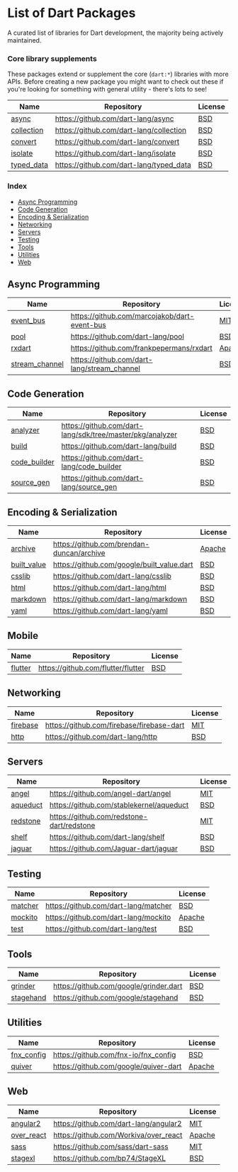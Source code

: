 # List of Dart Packages

A curated list of libraries for Dart development, the majority being actively maintained.

### Core library supplements

These packages extend or supplement the core (`dart:*`) libraries with more APIs.
Before creating a new package you might want to check out these if you're looking
for something with general utility - there's lots to see!

Name | Repository | License
---- | ---------- | ------
[async](https://pub.dartlang.org/packages/async) | https://github.com/dart-lang/async | [BSD](https://github.com/dart-lang/async/blob/master/LICENSE)
[collection](https://pub.dartlang.org/packages/collection) | https://github.com/dart-lang/collection | [BSD](https://github.com/dart-lang/collection/blob/master/LICENSE)
[convert](https://pub.dartlang.org/packages/convert) | https://github.com/dart-lang/convert | [BSD](https://github.com/dart-lang/convert/blob/master/LICENSE)
[isolate](https://pub.dartlang.org/packages/isolate) | https://github.com/dart-lang/isolate | [BSD](https://github.com/dart-lang/isolate/blob/master/LICENSE)
[typed_data](https://pub.dartlang.org/packages/typed_data) | https://github.com/dart-lang/typed_data | [BSD](https://github.com/dart-lang/typed_data/blob/master/LICENSE)

### Index

* [Async Programming](#async)
* [Code Generation](#codegen)
* [Encoding & Serialization](#encoding)
* [Networking](#networking)
* [Servers](#servers)
* [Testing](#testing)
* [Tools](#tools)
* [Utilities](#utilities)
* [Web](#web)

## Async Programming

Name | Repository | License
---- | ---------- | ------
[event_bus](https://pub.dartlang.org/packages/event_bus) | https://github.com/marcojakob/dart-event-bus | [MIT](https://github.com/marcojakob/dart-event-bus/blob/master/LICENSE)
[pool](https://pub.dartlang.org/packages/pool) | https://github.com/dart-lang/pool | [BSD](https://github.com/dart-lang/pool/blob/master/LICENSE)
[rxdart](https://pub.dartlang.org/packages/rxdart) | https://github.com/frankpepermans/rxdart | [Apache](https://github.com/frankpepermans/rxdart/blob/master/LICENSE)
[stream_channel](https://pub.dartlang.org/packages/stream_channel) | https://github.com/dart-lang/stream_channel | [BSD](https://github.com/dart-lang/stream_channel/blob/master/LICENSE)

## Code Generation

Name | Repository | License
---- | ---------- | ------
[analyzer](https://pub.dartlang.org/packages/analyzer) | https://github.com/dart-lang/sdk/tree/master/pkg/analyzer | [BSD](https://github.com/dart-lang/sdk/tree/master/pkg/analyzer/blob/master/LICENSE)
[build](https://pub.dartlang.org/packages/build) | https://github.com/dart-lang/build | [BSD](https://github.com/dart-lang/build/blob/master/LICENSE)
[code_builder](https://pub.dartlang.org/packages/code_builder) | https://github.com/dart-lang/code_builder | [BSD](https://github.com/dart-lang/code_builder/blob/master/LICENSE)
[source_gen](https://pub.dartlang.org/packages/source_gen) | https://github.com/dart-lang/source_gen | [BSD](https://github.com/dart-lang/source_gen/blob/master/LICENSE)

## Encoding & Serialization

Name | Repository | License
---- | ---------- | ------
[archive](https://pub.dartlang.org/packages/archive) | https://github.com/brendan-duncan/archive | [Apache](https://github.com/brendan-duncan/archive/blob/master/LICENSE)
[built_value](https://pub.dartlang.org/packages/built_value) | https://github.com/google/built_value.dart | [BSD](https://github.com/google/built_value.dart/blob/master/LICENSE)
[csslib](https://pub.dartlang.org/packages/csslib) | https://github.com/dart-lang/csslib | [BSD](https://github.com/dart-lang/csslib/blob/master/LICENSE)
[html](https://pub.dartlang.org/packages/css_lib) | https://github.com/dart-lang/html | [BSD](https://github.com/dart-lang/html/blob/master/LICENSE)
[markdown](https://pub.dartlang.org/packages/markdown) | https://github.com/dart-lang/markdown | [BSD](https://github.com/dart-lang/markdown/blob/master/LICENSE)
[yaml](https://pub.dartlang.org/packages/yaml) | https://github.com/dart-lang/yaml | [BSD](https://github.com/dart-lang/yaml/blob/master/LICENSE)

## Mobile

Name | Repository | License
---- | ---------- | ------
[flutter](https://flutter.io) | https://github.com/flutter/flutter | [BSD](https://github.com/flutter/flutter/blob/master/LICENSE)

## Networking

Name | Repository | License
---- | ---------- | ------
[firebase](https://pub.dartlang.org/packages/firebase) | https://github.com/firebase/firebase-dart | [MIT](https://github.com/firebase/firebase-dart/blob/master/LICENSE)
[http](https://pub.dartlang.org/packages/http) | https://github.com/dart-lang/http | [BSD](https://github.com/dart-lang/http/blob/master/LICENSE)

## Servers

Name | Repository | License
---- | ---------- | ------
[angel](https://pub.dartlang.org/packages/angel_common) | https://github.com/angel-dart/angel | [MIT](https://github.com/angel-dart/framework/blob/master/LICENSE)
[aqueduct](https://pub.dartlang.org/packages/aqueduct) | https://github.com/stablekernel/aqueduct | [BSD](https://github.com/stablekernel/aqueduct/blob/master/LICENSE)
[redstone](https://pub.dartlang.org/packages/redstone) | https://github.com/redstone-dart/redstone | [MIT](https://github.com/redstone-dart/redstone)
[shelf](https://pub.dartlang.org/packages/shelf) | https://github.com/dart-lang/shelf | [BSD](https://github.com/dart-lang/shelf/blob/master/LICENSE)
[jaguar](https://pub.dartlang.org/packages/jaguar) | https://github.com/Jaguar-dart/jaguar | [BSD](https://github.com/Jaguar-dart/jaguar/blob/master/LICENSE)

## Testing

Name | Repository | License
---- | ---------- | ------
[matcher](https://pub.dartlang.org/packages/matcher) | https://github.com/dart-lang/matcher | [BSD](https://github.com/dart-lang/matcher/blob/master/LICENSE)
[mockito](https://pub.dartlang.org/packages/mockito) | https://github.com/dart-lang/mockito | [Apache](https://github.com/dart-lang/mockito/blob/master/LICENSE)
[test](https://pub.dartlang.org/packages/test) | https://github.com/dart-lang/test | [BSD](https://github.com/dart-lang/test/blob/master/LICENSE)

## Tools

Name | Repository | License
---- | ---------- | ------
[grinder](https://pub.dartlang.org/packages/grinder) | https://github.com/google/grinder.dart | [BSD](https://github.com/google/grinder.dart/blob/master/LICENSE)
[stagehand](https://pub.dartlang.org/packages/stagehand) | https://github.com/google/stagehand | [BSD](https://github.com/google/stagehand/blob/master/LICENSE)

## Utilities

Name | Repository | License
---- | ---------- | ------
[fnx_config](https://pub.dartlang.org/packages/fnx_config) | https://github.com/fnx-io/fnx_config | [BSD](https://github.com/fnx-io/fnx_config/blob/master/LICENSE)
[quiver](https://pub.dartlang.org/packages/quiver) | https://github.com/google/quiver-dart | [Apache](https://github.com/google/quiver-dart/blob/master/LICENSE)

## Web

Name | Repository | License
---- | ---------- | ------
[angular2](https://pub.dartlang.org/packages/angular2) | https://github.com/dart-lang/angular2 | [MIT](https://github.com/dart-lang/angular2/blob/master/LICENSE)
[over_react](https://pub.dartlang.org/packages/over_react) | https://github.com/Workiva/over_react | [Apache](https://github.com/Workiva/over_react/blob/master/LICENSE)
[sass](https://pub.dartlang.org/pacakges/sass) | https://github.com/sass/dart-sass | [MIT](https://github.com/sass/dart-sass/blob/master/LICENSE)
[stagexl](https://pub.dartlang.org/packages/stagexl) | https://github.com/bp74/StageXL | [BSD](https://github.com/bp74/StageXL/blob/master/LICENSE)
